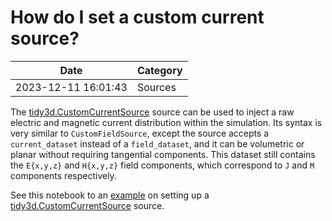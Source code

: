 # How do I set a custom current source?

| Date       | Category    |
|------------|-------------|
| 2023-12-11 16:01:43 | Sources |


The [tidy3d.CustomCurrentSource](https://docs.flexcompute.com/projects/tidy3d/en/latest/api/_autosummary/tidy3d.CustomCurrentSource.html) source can be used to inject a raw electric and magnetic current distribution within the simulation. Its syntax is very similar to `CustomFieldSource`, except the source accepts a `current_dataset` instead of a `field_dataset`, and it can be volumetric or planar without requiring tangential components. This dataset still contains the `E{x,y,z}` and `H{x,y,z}` field components, which correspond to `J` and `M` components respectively.

See this notebook to an [example](https://www.flexcompute.com/tidy3d/examples/notebooks/CustomFieldSource/) on setting up a [tidy3d.CustomCurrentSource](https://docs.flexcompute.com/projects/tidy3d/en/latest/api/_autosummary/tidy3d.CustomCurrentSource.html) source.